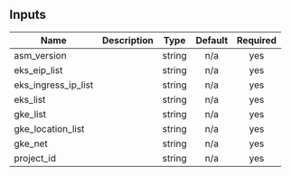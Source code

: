 <!-- BEGINNING OF PRE-COMMIT-TERRAFORM DOCS HOOK -->
## Inputs

| Name | Description | Type | Default | Required |
|------|-------------|:----:|:-----:|:-----:|
| asm\_version |  | string | n/a | yes |
| eks\_eip\_list |  | string | n/a | yes |
| eks\_ingress\_ip\_list |  | string | n/a | yes |
| eks\_list |  | string | n/a | yes |
| gke\_list |  | string | n/a | yes |
| gke\_location\_list |  | string | n/a | yes |
| gke\_net |  | string | n/a | yes |
| project\_id |  | string | n/a | yes |

<!-- END OF PRE-COMMIT-TERRAFORM DOCS HOOK -->